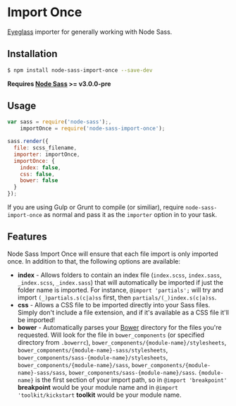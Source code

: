 # Import Once

[Eyeglass](https://github.com/sass-eyeglass/eyeglass) importer for generally working with Node Sass.

## Installation

```bash
$ npm install node-sass-import-once --save-dev
```

**Requires [Node Sass](https://github.com/sass/node-sass) >= v3.0.0-pre**

## Usage

```javascript
var sass = require('node-sass');,
    importOnce = require('node-sass-import-once');

sass.render({
  file: scss_filename,
  importer: importOnce,
  importOnce: {
    index: false,
    css: false,
    bower: false
  }
});
```

If you are using Gulp or Grunt to compile (or similiar), require `node-sass-import-once` as normal and pass it as the `importer` option in to your task.

## Features

Node Sass Import Once will ensure that each file import is only imported once. In addition to that, the following options are available:

* **index** - Allows folders to contain an index file (`index.scss`, `index.sass`, `_index.scss`, `_index.sass`) that will automatically be imported if just the folder name is imported. For instance, `@import 'partials';` will try and import `(_)partials.s(c|a)ss` first, then `partials/(_)index.s(c|a)ss`.
* **css** - Allows a CSS file to be imported directly into your Sass files. Simply don't include a file extension, and if it's available as a CSS file it'll be imported!
* **bower** - Automatically parses your [Bower](http://bower.io/) directory for the files you're requested. Will look for the file in `bower_components` (or specified directory from `.bowerrc`), `bower_components/{module-name}/stylesheets`, `bower_components/{module-name}-sass/stylesheets`, `bower_components/sass-{module-name}/stylesheets`, `bower_components/{module-name}/sass`, `bower_components/{module-name}-sass/sass`, `bower_components/sass-{module-name}/sass`. `{module-name}` is the first section of your import path, so in `@import 'breakpoint'` **breakpoint** would be your module name and in `@import 'toolkit/kickstart` **toolkit** would be your module name.
